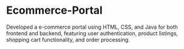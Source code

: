 # Ecommerce-Portal
Developed a e-commerce portal using HTML, CSS, and Java for both frontend and backend, featuring user authentication, product listings, shopping cart functionality, and order processing.
